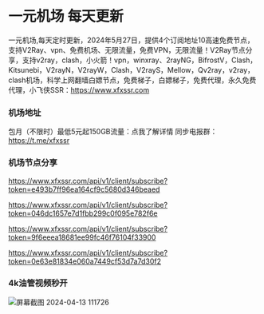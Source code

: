 # 一元机场 每天更新

一元机场,每天定时更新，2024年5月27日，提供4个订阅地址10高速免费节点，支持V2Ray、vpn、免费机场、无限流量，免费VPN，无限流量！V2Ray节点分享，支持v2ray，clash，小火箭！vpn，winxray、2rayNG，BifrostV，Clash，Kitsunebi，V2rayN，V2rayW，Clash，V2rayS，Mellow，Qv2ray，v2ray，clash机场，科学上网翻墙白嫖节点，免费梯子，白嫖梯子，免费代理，永久免费代理，小飞侠SSR：https://www.xfxssr.com
### 机场地址

包月（不限时）最低5元起150GB流量：点我了解详情
同步电报群：https://t.me/xfxssr

### 机场节点分享

https://www.xfxssr.com/api/v1/client/subscribe?token=e493b7ff96ea164cf9c5680d346beaed

https://www.xfxssr.com/api/v1/client/subscribe?token=046dc1657e7d1fbb299c0f095e782f6e

https://www.xfxssr.com/api/v1/client/subscribe?token=9f6eeea18681ee99fc46f76104f33900

https://www.xfxssr.com/api/v1/client/subscribe?token=0e63e81834e060a7449cf53d7a7d30f2


### 4k油管视频秒开

![屏幕截图 2024-04-13 111726](https://github.com/xfxssr/ssnode/assets/160599155/38ebd832-e0a3-40fc-a3be-008cf5103b34)


